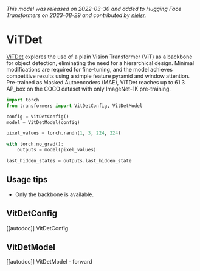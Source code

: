 <!--Copyright 2023 The HuggingFace Team. All rights reserved.

Licensed under the Apache License, Version 2.0 (the "License"); you may not use this file except in compliance with
the License. You may obtain a copy of the License at

http://www.apache.org/licenses/LICENSE-2.0

Unless required by applicable law or agreed to in writing, software distributed under the License is distributed on
an "AS IS" BASIS, WITHOUT WARRANTIES OR CONDITIONS OF ANY KIND, either express or implied. See the License for the
specific language governing permissions and limitations under the License.
-->
*This model was released on 2022-03-30 and added to Hugging Face Transformers on 2023-08-29 and contributed by [nielsr](https://huggingface.co/nielsr).*

# ViTDet

[ViTDet](https://huggingface.co/papers/2203.16527) explores the use of a plain Vision Transformer (ViT) as a backbone for object detection, eliminating the need for a hierarchical design. Minimal modifications are required for fine-tuning, and the model achieves competitive results using a simple feature pyramid and window attention. Pre-trained as Masked Autoencoders (MAE), ViTDet reaches up to 61.3 AP_box on the COCO dataset with only ImageNet-1K pre-training.

<hfoptions id="usage">
<hfoption id="VitDetModel">

```py
import torch
from transformers import VitDetConfig, VitDetModel

config = VitDetConfig()
model = VitDetModel(config)

pixel_values = torch.randn(1, 3, 224, 224)

with torch.no_grad():
    outputs = model(pixel_values)

last_hidden_states = outputs.last_hidden_state
```

</hfoption>
</hfoptions>

## Usage tips

- Only the backbone is available.

## VitDetConfig

[[autodoc]] VitDetConfig

## VitDetModel

[[autodoc]] VitDetModel
    - forward

